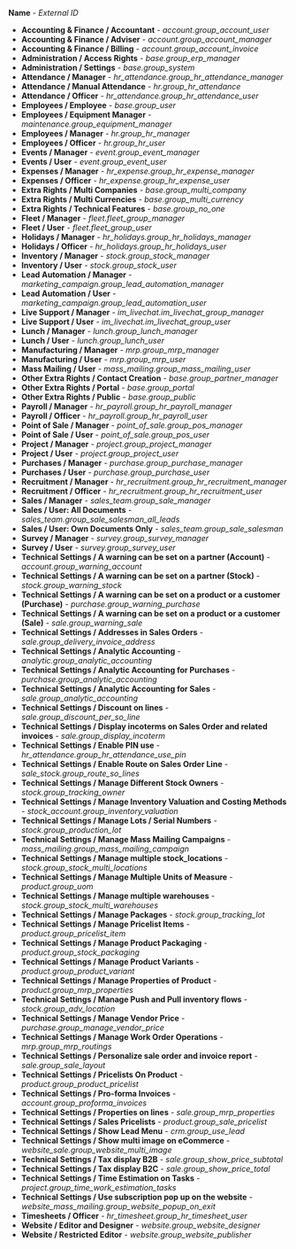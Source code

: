 **Name** - *External ID*

- **Accounting & Finance / Accountant** - *account.group_account_user*
- **Accounting & Finance / Adviser** - *account.group_account_manager*
- **Accounting & Finance / Billing** - *account.group_account_invoice*
- **Administration / Access Rights** - *base.group_erp_manager*
- **Administration / Settings** - *base.group_system*
- **Attendance / Manager** - *hr_attendance.group_hr_attendance_manager*
- **Attendance / Manual Attendance** - *hr.group_hr_attendance*
- **Attendance / Officer** - *hr_attendance.group_hr_attendance_user*
- **Employees / Employee** - *base.group_user*
- **Employees / Equipment Manager** - *maintenance.group_equipment_manager*
- **Employees / Manager** - *hr.group_hr_manager*
- **Employees / Officer** - *hr.group_hr_user*
- **Events / Manager** - *event.group_event_manager*
- **Events / User** - *event.group_event_user*
- **Expenses / Manager** - *hr_expense.group_hr_expense_manager*
- **Expenses / Officer** - *hr_expense.group_hr_expense_user*
- **Extra Rights / Multi Companies** - *base.group_multi_company*
- **Extra Rights / Multi Currencies** - *base.group_multi_currency*
- **Extra Rights / Technical Features** - *base.group_no_one*
- **Fleet / Manager** - *fleet.fleet_group_manager*
- **Fleet / User** - *fleet.fleet_group_user*
- **Holidays / Manager** - *hr_holidays.group_hr_holidays_manager*
- **Holidays / Officer** - *hr_holidays.group_hr_holidays_user*
- **Inventory / Manager** - *stock.group_stock_manager*
- **Inventory / User** - *stock.group_stock_user*
- **Lead Automation / Manager** - *marketing_campaign.group_lead_automation_manager*
- **Lead Automation / User** - *marketing_campaign.group_lead_automation_user*
- **Live Support / Manager** - *im_livechat.im_livechat_group_manager*
- **Live Support / User** - *im_livechat.im_livechat_group_user*
- **Lunch / Manager** - *lunch.group_lunch_manager*
- **Lunch / User** - *lunch.group_lunch_user*
- **Manufacturing / Manager** - *mrp.group_mrp_manager*
- **Manufacturing / User** - *mrp.group_mrp_user*
- **Mass Mailing / User** - *mass_mailing.group_mass_mailing_user*
- **Other Extra Rights / Contact Creation** - *base.group_partner_manager*
- **Other Extra Rights / Portal** - *base.group_portal*
- **Other Extra Rights / Public** - *base.group_public*
- **Payroll / Manager** - *hr_payroll.group_hr_payroll_manager*
- **Payroll / Officer** - *hr_payroll.group_hr_payroll_user*
- **Point of Sale / Manager** - *point_of_sale.group_pos_manager*
- **Point of Sale / User** - *point_of_sale.group_pos_user*
- **Project / Manager** - *project.group_project_manager*
- **Project / User** - *project.group_project_user*
- **Purchases / Manager** - *purchase.group_purchase_manager*
- **Purchases / User** - *purchase.group_purchase_user*
- **Recruitment / Manager** - *hr_recruitment.group_hr_recruitment_manager*
- **Recruitment / Officer** - *hr_recruitment.group_hr_recruitment_user*
- **Sales / Manager** - *sales_team.group_sale_manager*
- **Sales / User: All Documents** - *sales_team.group_sale_salesman_all_leads*
- **Sales / User: Own Documents Only** - *sales_team.group_sale_salesman*
- **Survey / Manager** - *survey.group_survey_manager*
- **Survey / User** - *survey.group_survey_user*
- **Technical Settings / A warning can be set on a partner (Account)** - *account.group_warning_account*
- **Technical Settings / A warning can be set on a partner (Stock)** - *stock.group_warning_stock*
- **Technical Settings / A warning can be set on a product or a customer (Purchase)** - *purchase.group_warning_purchase*
- **Technical Settings / A warning can be set on a product or a customer (Sale)** - *sale.group_warning_sale*
- **Technical Settings / Addresses in Sales Orders** - *sale.group_delivery_invoice_address*
- **Technical Settings / Analytic Accounting** - *analytic.group_analytic_accounting*
- **Technical Settings / Analytic Accounting for Purchases** - *purchase.group_analytic_accounting*
- **Technical Settings / Analytic Accounting for Sales** - *sale.group_analytic_accounting*
- **Technical Settings / Discount on lines** - *sale.group_discount_per_so_line*
- **Technical Settings / Display incoterms on Sales Order and related invoices** - *sale.group_display_incoterm*
- **Technical Settings / Enable PIN use** - *hr_attendance.group_hr_attendance_use_pin*
- **Technical Settings / Enable Route on Sales Order Line** - *sale_stock.group_route_so_lines*
- **Technical Settings / Manage Different Stock Owners** - *stock.group_tracking_owner*
- **Technical Settings / Manage Inventory Valuation and Costing Methods** - *stock_account.group_inventory_valuation*
- **Technical Settings / Manage Lots / Serial Numbers** - *stock.group_production_lot*
- **Technical Settings / Manage Mass Mailing Campaigns** - *mass_mailing.group_mass_mailing_campaign*
- **Technical Settings / Manage multiple stock_locations** - *stock.group_stock_multi_locations*
- **Technical Settings / Manage Multiple Units of Measure** - *product.group_uom*
- **Technical Settings / Manage multiple warehouses** - *stock.group_stock_multi_warehouses*
- **Technical Settings / Manage Packages** - *stock.group_tracking_lot*
- **Technical Settings / Manage Pricelist Items** - *product.group_pricelist_item*
- **Technical Settings / Manage Product Packaging** - *product.group_stock_packaging*
- **Technical Settings / Manage Product Variants** - *product.group_product_variant*
- **Technical Settings / Manage Properties of Product** - *product.group_mrp_properties*
- **Technical Settings / Manage Push and Pull inventory flows** - *stock.group_adv_location*
- **Technical Settings / Manage Vendor Price** - *purchase.group_manage_vendor_price*
- **Technical Settings / Manage Work Order Operations** - *mrp.group_mrp_routings*
- **Technical Settings / Personalize sale order and invoice report** - *sale.group_sale_layout*
- **Technical Settings / Pricelists On Product** - *product.group_product_pricelist*
- **Technical Settings / Pro-forma Invoices** - *account.group_proforma_invoices*
- **Technical Settings / Properties on lines** - *sale.group_mrp_properties*
- **Technical Settings / Sales Pricelists** - *product.group_sale_pricelist*
- **Technical Settings / Show Lead Menu** - *crm.group_use_lead*
- **Technical Settings / Show multi image on eCommerce** - *website_sale.group_website_multi_image*
- **Technical Settings / Tax display B2B** - *sale.group_show_price_subtotal*
- **Technical Settings / Tax display B2C** - *sale.group_show_price_total*
- **Technical Settings / Time Estimation on Tasks** - *project.group_time_work_estimation_tasks*
- **Technical Settings / Use subscription pop up on the website** - *website_mass_mailing.group_website_popup_on_exit*
- **Timesheets / Officer** - *hr_timesheet.group_hr_timesheet_user*
- **Website / Editor and Designer** - *website.group_website_designer*
- **Website / Restricted Editor** - *website.group_website_publisher*

